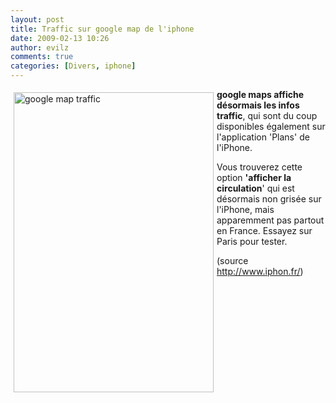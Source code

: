 ```yaml
---
layout: post
title: Traffic sur google map de l'iphone
date: 2009-02-13 10:26
author: evilz
comments: true
categories: [Divers, iphone]
---
```

<p style="float:left;margin:5px"><a class="img-shadow" title="google map traffic de evilz, sur Flickr" href="http://www.flickr.com/photos/evilznet/3276408420/"><img src="https://farm4.static.flickr.com/3389/3276408420_2d18e13310_o.jpg" alt="google map traffic" width="320" height="480" /></a></p>
<p><strong>google maps affiche d&eacute;sormais les infos traffic</strong>, qui sont du coup disponibles &eacute;galement sur l'application 'Plans' de l'iPhone.</p>
<p>Vous trouverez cette option <strong>'afficher la circulation</strong>' qui est d&eacute;sormais non gris&eacute;e sur l'iPhone, mais apparemment pas partout en France. Essayez sur Paris pour tester.</p>
<p>(source <a href="http://www.iphon.fr/">http://www.iphon.fr/</a>)</p>
